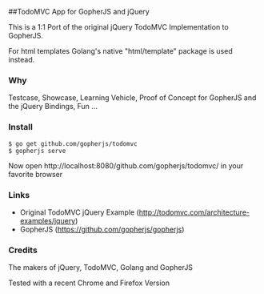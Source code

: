 ##TodoMVC App for GopherJS and jQuery

This is a 1:1 Port of the original jQuery TodoMVC Implementation to GopherJS.

For html templates Golang's native "html/template" package is used instead.

### Why

Testcase, Showcase, Learning Vehicle, Proof of Concept for GopherJS and the jQuery Bindings, Fun ...

### Install 

    $ go get github.com/gopherjs/todomvc 
	$ gopherjs serve

Now open http://localhost:8080/github.com/gopherjs/todomvc/ in your favorite browser

### Links

- Original TodoMVC jQuery Example (http://todomvc.com/architecture-examples/jquery)
- GopherJS (https://github.com/gopherjs/gopherjs)


### Credits 

The makers of jQuery, TodoMVC, Golang and GopherJS

Tested with a recent Chrome and Firefox Version

